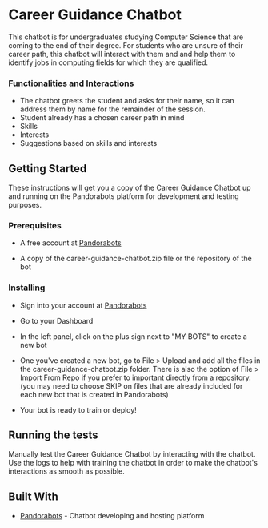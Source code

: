 # Career Guidance Chatbot

This chatbot is for undergraduates studying Computer Science that are coming to the end of their degree. For students who are unsure of their career path, this chatbot will interact with them and and help them to identify jobs in computing fields for which they are qualified.

### Functionalities and Interactions
* The chatbot greets the student and asks for their name, so it can address them by name for the remainder of the session. 
* Student already has a chosen career path in mind
* Skills
* Interests
* Suggestions based on skills and interests

## Getting Started

These instructions will get you a copy of the Career Guidance Chatbot up and running on the Pandorabots platform for development and testing purposes.

### Prerequisites

* A free account at [Pandorabots](https://pandorabots.com/)

* A copy of the career-guidance-chatbot.zip file or the repository of the bot

### Installing

* Sign into your account at [Pandorabots](https://pandorabots.com/)

* Go to your Dashboard

* In the left panel, click on the plus sign next to "MY BOTS" to create a new bot

* One you've created a new bot, go to File > Upload and add all the files in the career-guidance-chatbot.zip folder. There is also the option of File > Import From Repo if you prefer to important directly from a repository. (you may need to choose SKIP on files that are already included for each new bot that is created in Pandorabots)

* Your bot is ready to train or deploy! 

## Running the tests

Manually test the Career Guidance Chatbot by interacting with the chatbot. Use the logs to help with training the chatbot in order to make the chatbot's interactions as smooth as possible.

## Built With

* [Pandorabots](https://pandorabots.com/docs/) - Chatbot developing and hosting platform
